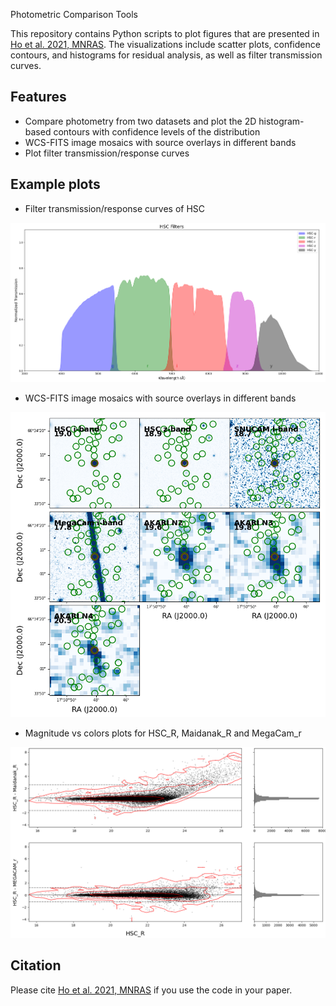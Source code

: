  Photometric Comparison Tools

This repository contains Python scripts to plot figures that are presented in [Ho et al. 2021, MNRAS](https://academic.oup.com/mnras/article/502/1/140/6122898?login=false). The visualizations include scatter plots, confidence contours, and histograms for residual analysis, as well as filter transmission curves.

## Features

- Compare photometry from two datasets and plot the 2D histogram-based contours with confidence levels of the distribution
- WCS-FITS image mosaics with source overlays in different bands
- Plot filter transmission/response curves

## Example plots
- Filter transmission/response curves of HSC  
<img src="plots/filter_response_example.png" alt="filter_response_example" width="800">  

- WCS-FITS image mosaics with source overlays in different bands  
<img src="plots/fits_input_example_plot.png" alt="fits_input_example_plot" width="800">

- Magnitude vs colors plots for HSC_R, Maidanak_R and MegaCam_r
<img src="plots/mag_color_outlier_example_plot.png" alt="mag_color_outlier_example_plot" width="800">  

## Citation
Please cite [Ho et al. 2021, MNRAS](https://academic.oup.com/mnras/article/502/1/140/6122898?login=false) if you use the code in your paper.
